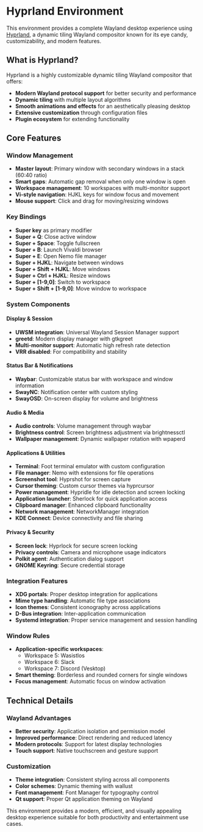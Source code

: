 # Hyprland Environment

This environment provides a complete Wayland desktop experience using [Hyprland](https://hyprland.org), a dynamic tiling Wayland compositor known for its eye candy, customizability, and modern features.

## What is Hyprland?

Hyprland is a highly customizable dynamic tiling Wayland compositor that offers:

- **Modern Wayland protocol support** for better security and performance
- **Dynamic tiling** with multiple layout algorithms
- **Smooth animations and effects** for an aesthetically pleasing desktop
- **Extensive customization** through configuration files
- **Plugin ecosystem** for extending functionality

## Core Features

### Window Management
- **Master layout**: Primary window with secondary windows in a stack (60:40 ratio)
- **Smart gaps**: Automatic gap removal when only one window is open
- **Workspace management**: 10 workspaces with multi-monitor support
- **Vi-style navigation**: HJKL keys for window focus and movement
- **Mouse support**: Click and drag for moving/resizing windows

### Key Bindings
- **Super key** as primary modifier
- **Super + Q**: Close active window
- **Super + Space**: Toggle fullscreen
- **Super + B**: Launch Vivaldi browser
- **Super + E**: Open Nemo file manager
- **Super + HJKL**: Navigate between windows
- **Super + Shift + HJKL**: Move windows
- **Super + Ctrl + HJKL**: Resize windows
- **Super + [1-9,0]**: Switch to workspace
- **Super + Shift + [1-9,0]**: Move window to workspace

### System Components

#### Display & Session
- **UWSM integration**: Universal Wayland Session Manager support
- **greetd**: Modern display manager with gtkgreet
- **Multi-monitor support**: Automatic high refresh rate detection
- **VRR disabled**: For compatibility and stability

#### Status Bar & Notifications
- **Waybar**: Customizable status bar with workspace and window information
- **SwayNC**: Notification center with custom styling
- **SwayOSD**: On-screen display for volume and brightness

#### Audio & Media
- **Audio controls**: Volume management through waybar
- **Brightness control**: Screen brightness adjustment via brightnessctl
- **Wallpaper management**: Dynamic wallpaper rotation with wpaperd

#### Applications & Utilities
- **Terminal**: Foot terminal emulator with custom configuration
- **File manager**: Nemo with extensions for file operations
- **Screenshot tool**: Hyprshot for screen capture
- **Cursor theming**: Custom cursor themes via hyprcursor
- **Power management**: Hypridle for idle detection and screen locking
- **Application launcher**: Sherlock for quick application access
- **Clipboard manager**: Enhanced clipboard functionality
- **Network management**: NetworkManager integration
- **KDE Connect**: Device connectivity and file sharing

#### Privacy & Security
- **Screen lock**: Hyprlock for secure screen locking
- **Privacy controls**: Camera and microphone usage indicators
- **Polkit agent**: Authentication dialog support
- **GNOME Keyring**: Secure credential storage

### Integration Features
- **XDG portals**: Proper desktop integration for applications
- **Mime type handling**: Automatic file type associations
- **Icon themes**: Consistent iconography across applications
- **D-Bus integration**: Inter-application communication
- **Systemd integration**: Proper service management and session handling

### Window Rules
- **Application-specific workspaces**: 
  - Workspace 5: Wasistlos
  - Workspace 6: Slack  
  - Workspace 7: Discord (Vesktop)
- **Smart theming**: Borderless and rounded corners for single windows
- **Focus management**: Automatic focus on window activation

## Technical Details

### Wayland Advantages
- **Better security**: Application isolation and permission model
- **Improved performance**: Direct rendering and reduced latency
- **Modern protocols**: Support for latest display technologies
- **Touch support**: Native touchscreen and gesture support

### Customization
- **Theme integration**: Consistent styling across all components
- **Color schemes**: Dynamic theming with wallust
- **Font management**: Font Manager for typography control
- **Qt support**: Proper Qt application theming on Wayland

This environment provides a modern, efficient, and visually appealing desktop experience suitable for both productivity and entertainment use cases.